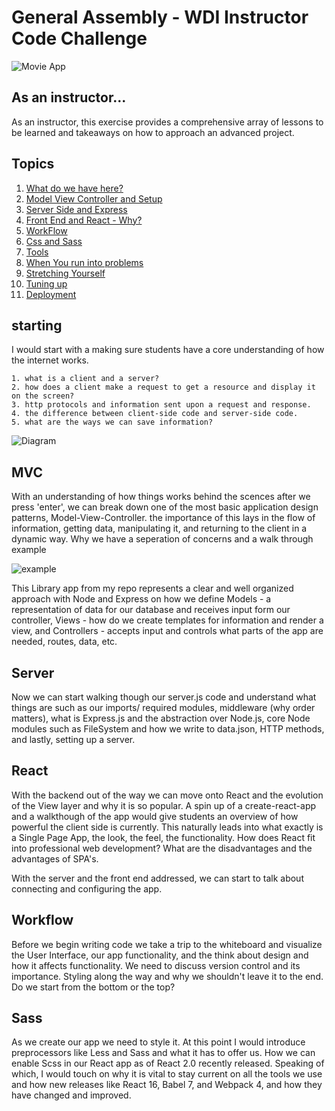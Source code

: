 # General Assembly - WDI Instructor Code Challenge

![Movie App](https://user-images.githubusercontent.com/7386478/48305673-2a292b00-e4fd-11e8-9f48-2f558139bbfd.png)

## As an instructor...

As an instructor, this exercise provides a comprehensive array of lessons to be learned and takeaways on how to approach an advanced project. 

## Topics 

1. [What do we have here?](#starting)
2. [Model View Controller and Setup](#mvc)
3. [Server Side and Express](#server)
4. [Front End and React - Why?](#front)
5. [WorkFlow](#workflow)
6. [Css and Sass](#sass)
7. [Tools](#tools)
8. [When You run into problems](#help)
9. [Stretching Yourself](#improving)
10. [Tuning up](#cleanup)
11. [Deployment](#deployment)

## starting

I would start with a making sure students have a core understanding of how the internet works.

    1. what is a client and a server?
    2. how does a client make a request to get a resource and display it on the screen?
    3. http protocols and information sent upon a request and response.
    4. the difference between client-side code and server-side code.
    5. what are the ways we can save information?

![Diagram](https://mdn.mozillademos.org/files/13839/Web%20Application%20with%20HTML%20and%20Steps.png)

## MVC

With an understanding of how things works behind the scences after we press 'enter', we can break down one of the most basic application design patterns, Model-View-Controller. the importance of this lays in the flow of information, getting data, manipulating it, and returning to the client in a dynamic way. Why we have a seperation of concerns and a walk through example

 ![example](https://user-images.githubusercontent.com/7386478/48306355-1255a500-e505-11e8-87d5-8292cc79524f.png)

This Library app from my repo represents a clear and well organized approach with Node and Express on how we define Models - a representation of data for our database and receives input form our controller, Views - how do  we create templates for information and render a view, and Controllers - accepts input and controls what parts of the app are needed, routes, data, etc.

## Server

Now we can start walking though our server.js code and understand what things are such as our imports/ required modules, middleware (why order matters), what is Express.js and the abstraction over Node.js, core Node modules such as FileSystem and how we write to data.json, HTTP methods, and lastly, setting up a server.

## React

With the backend out of the way we can move onto React and the evolution of the View layer and why it is so popular. A spin up of a create-react-app and a walkthough of the app would give students an overview of how powerful the client side is currently. This naturally leads into what exactly is a Single Page App, the look, the feel, the functionality. How does React fit into professional web development? What are the disadvantages and the advantages of SPA's.

With the server and the front  end addressed, we can start to talk about connecting and configuring the app.

## Workflow

Before we begin writing code we take a trip to the whiteboard and visualize the User Interface, our app functionality, and the think about design and how it affects functionality. We need to discuss version control and its importance. Styling along the way and why we shouldn't leave it to the end. Do we start from the bottom or the top? 

## Sass

As we create our app we need to style it. At this point I would introduce preprocessors like Less and Sass and what it has to offer us. How we can enable Scss in our React app as of React 2.0 recently released. Speaking of which, I would touch on why it is vital to stay current on all the tools we use and how new releases like React 16, Babel 7, and Webpack 4, and how they have changed and improved.

## 
